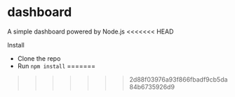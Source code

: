 # dashboard
A simple dashboard powered by Node.js
<<<<<<< HEAD

Install
- Clone the repo
- Run `npm install`
=======
>>>>>>> 2d88f03976a93f866fbadf9cb5da84b6735926d9
